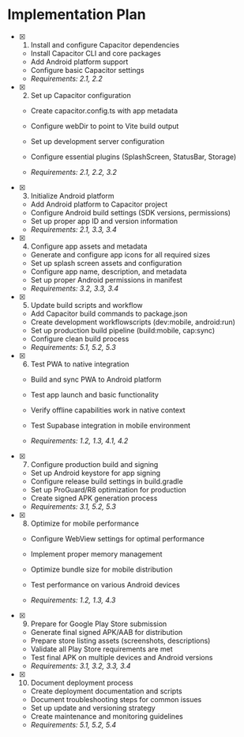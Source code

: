 # Implementation Plan

- [x] 1. Install and configure Capacitor dependencies
  - Install Capacitor CLI and core packages
  - Add Android platform support
  - Configure basic Capacitor settings
  - _Requirements: 2.1, 2.2_

- [x] 2. Set up Capacitor configuration
  - Create capacitor.config.ts with app metadata

  - Configure webDir to point to Vite build output
  - Set up development server configuration
  - Configure essential plugins (SplashScreen, StatusBar, Storage)
  - _Requirements: 2.1, 2.2, 3.2_

- [x] 3. Initialize Android platform
  - Add Android platform to Capacitor project
  - Configure Android build settings (SDK versions, permissions)
  - Set up proper app ID and version information
  - _Requirements: 2.1, 3.3, 3.4_

- [x] 4. Configure app assets and metadata
  - Generate and configure app icons for all required sizes
  - Set up splash screen assets and configuration
  - Configure app name, description, and metadata
  - Set up proper Android permissions in manifest
  - _Requirements: 3.2, 3.3, 3.4_

- [x] 5. Update build scripts and workflow
  - Add Capacitor build commands to package.json
  - Create development workflowscripts (dev:mobile, android:run)
  - Set up production build pipeline (build:mobile, cap:sync)
  - Configure clean build process
  - _Requirements: 5.1, 5.2, 5.3_

- [x] 6. Test PWA to native integration
  - Build and sync PWA to Android platform

  - Test app launch and basic functionality
  - Verify offline capabilities work in native context
  - Test Supabase integration in mobile environment
  - _Requirements: 1.2, 1.3, 4.1, 4.2_

- [x] 7. Configure production build and signing
  - Set up Android keystore for app signing
  - Configure release build settings in build.gradle
  - Set up ProGuard/R8 optimization for production
  - Create signed APK generation process
  - _Requirements: 3.1, 5.2, 5.3_

- [x] 8. Optimize for mobile performance
  - Configure WebView settings for optimal performance

  - Implement proper memory management
  - Optimize bundle size for mobile distribution
  - Test performance on various Android devices
  - _Requirements: 1.2, 1.3, 4.3_

- [x] 9. Prepare for Google Play Store submission
  - Generate final signed APK/AAB for distribution
  - Prepare store listing assets (screenshots, descriptions)
  - Validate all Play Store requirements are met
  - Test final APK on multiple devices and Android versions
  - _Requirements: 3.1, 3.2, 3.3, 3.4_

- [x] 10. Document deployment process
  - Create deployment documentation and scripts
  - Document troubleshooting steps for common issues
  - Set up update and versioning strategy
  - Create maintenance and monitoring guidelines
  - _Requirements: 5.1, 5.2, 5.4_

